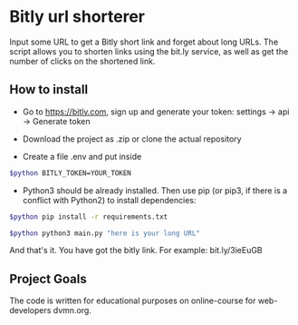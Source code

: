 # Bitly url shorterer

Input some URL to get a Bitly short link and forget about long URLs. 
The script allows you to shorten links using the bit.ly service, as well as get the number of clicks on the shortened link.

## How to install

- Go to https://bitly.com, sign up and generate your token: settings -> api -> Generate token

- Download the project as .zip or clone the actual repository 

- Create a file .env and put inside 
```bash
$python BITLY_TOKEN=YOUR_TOKEN
```
- Python3 should be already installed. Then use pip (or pip3, if there is a conflict with Python2) to install dependencies:

```bash
$python pip install -r requirements.txt
```

```bash
$python python3 main.py "here is your long URL"
```

And that's it. You have got the bitly link. For example: bit.ly/3ieEuGB

## Project Goals

The code is written for educational purposes on online-course for web-developers dvmn.org.